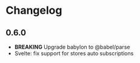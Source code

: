 # Changelog

## 0.6.0

- **BREAKING** Upgrade babylon to @babel/parse
- Svelte: fix support for stores auto subscriptions
